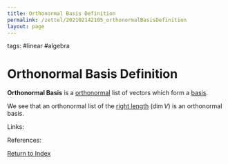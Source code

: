 ```yaml
---
title: Orthonormal Basis Definition
permalink: /zettel/202102142105_orthonormalBasisDefinition
layout: page
---
```

tags: #linear #algebra

# Orthonormal Basis Definition

**Orthonormal Basis** is a [orthonormal](202102142052_orthonormalDefinition) list of vectors which form a [basis](202102062154_basisDefinition).

We see that an orthonormal list of the [right length](202102062306_linearlyIndependentLengthBasis) ($\mathrm{dim} \, V$) is an 
orthonormal basis.

Links: 

References: 

[Return to Index](index)